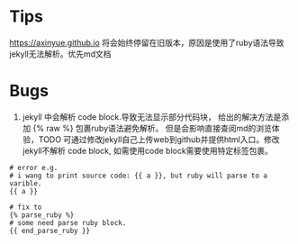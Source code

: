# Tips
https://axinyue.github.io 将会始终停留在旧版本，原因是使用了ruby语法导致jekyll无法解析。优先md文档

# Bugs
1. jekyll 中会解析 code block.导致无法显示部分代码块，
给出的解决方法是添加 {% raw %} 包裹ruby语法避免解析。 但是会影响直接查阅md的浏览体验，TODO 可通过修改jekyll自己上传web到github并提供html入口。修改jekyll不解析 code block, 如需使用code block需要使用特定标签包裹。
```
# error e.g.  
# i wang to print source code: {{ a }}, but ruby will parse to a varible.
{{ a }}

# fix to 
{% parse_ruby %}
# some need parse ruby block.
{{ end_parse_ruby }}

```